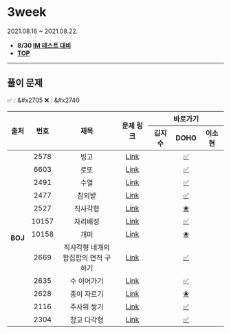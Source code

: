 # 3week
2021.08.16 ~ 2021.08.22.
* **8/30 [IM 테스트 대비](https://docs.google.com/spreadsheets/d/1woMUqd7Pi8CfYVYW4LeIS-JvxBVjan0KjjWtc2bOF34/edit#gid=0)**
* [**TOP**](../README.md)

---
## 풀이 문제
:white_check_mark: : &#x2705    :x: : &#x2740
<table>
    <thead>
        <tr>
            <th rowspan="2"> 출처 </th>
            <th rowspan="2"> 번호 </th>
            <th rowspan="2"> 제목 </th>
            <th rowspan="2"> 문제 링크 </th>
            <th colspan="3">바로가기</th>
        </tr>
        <tr>
            <th>김지수</th>
            <th>DOHO</th>
            <th>이소현</th>
        </tr>
    </thead>
    <tbody>
        <tr>
            <td rowspan="12" align="center"><b>BOJ</b></td>
            <td align="center">2578</td>
            <td align="center">빙고</td>
            <td align="center"><a href="https://www.acmicpc.net/problem/2578">Link</a></td>
            <td align="center"><a href=""> </a></td>
            <td align="center"><a href="doho/boj_2578.java">&#x2705 </a></td>
            <td align="center"><a href=""> </a></td>
        </tr>
        <tr>
            <td align="center">6603</td>
            <td align="center">로또</td>
            <td align="center"><a href="https://www.acmicpc.net/problem/6603">Link</a></td>
            <td align="center"><a href=""> </a></td>
            <td align="center"><a href="doho/boj_6603.java"> &#x2705</a></td>
            <td align="center"><a href=""> </a></td>
        </tr>
        <tr>
            <td align="center">2491</td>
            <td align="center">수열</td>
            <td align="center"><a href="https://www.acmicpc.net/problem/2491">Link</a></td>
            <td align="center"><a href=""> </a></td>
            <td align="center"><a href="doho/boj_2491.java">&#x2705 </a></td>
            <td align="center"><a href=""> </a></td>
        </tr>
        <tr>
            <td align="center">2477</td>
            <td align="center">참외밭</td>
            <td align="center"><a href="https://www.acmicpc.net/problem/2477">Link</a></td>
            <td align="center"><a href=""> </a></td>
            <td align="center"><a href="doho/boj_2477.java">&#x2705 </a></td>
            <td align="center"><a href=""> </a></td>
        </tr>
        <tr>
            <td align="center">2527</td>
            <td align="center">직사각형</td>
            <td align="center"><a href="https://www.acmicpc.net/problem/2527">Link</a></td>
            <td align="center"><a href=""> </a></td>
            <td align="center"><a href="">&#x2740 </a></td>
            <td align="center"><a href=""> </a></td>
        </tr>
        <tr>
            <td align="center">10157</td>
            <td align="center">자리배정</td>
            <td align="center"><a href="https://www.acmicpc.net/problem/10157">Link</a></td>
            <td align="center"><a href=""> </a></td>
            <td align="center"><a href="doho/boj_10157.java">&#x2705 </a></td>
            <td align="center"><a href=""> </a></td>
        </tr>
        <tr>
            <td align="center">10158</td>
            <td align="center">개미</td>
            <td align="center"><a href="https://www.acmicpc.net/problem/10158">Link</a></td>
            <td align="center"><a href=""> </a></td>
            <td align="center"><a href=""> &#x2740</a></td>
            <td align="center"><a href=""> </a></td>
        </tr>
        <tr>
            <td align="center">2669</td>
            <td align="center">직사각형 네개의 <br>합집합의 면적 구하기</td>
            <td align="center"><a href="https://www.acmicpc.net/problem/2669">Link</a></td>
            <td align="center"><a href=""> </a></td>
            <td align="center"><a href="doho/boj_2669.java">&#x2705 </a></td>
            <td align="center"><a href=""> </a></td>
        </tr>
        <tr>
            <td align="center">2635</td>
            <td align="center">수 이어가기</td>
            <td align="center"><a href="https://www.acmicpc.net/problem/2635">Link</a></td>
            <td align="center"><a href=""> </a></td>
            <td align="center"><a href="doho/boj_2635.java">&#x2705 </a></td>
            <td align="center"><a href=""> </a></td>
        </tr>
        <tr>
            <td align="center">2628</td>
            <td align="center">종이 자르기</td>
            <td align="center"><a href="https://www.acmicpc.net/problem/2628">Link</a></td>
            <td align="center"><a href=""> </a></td>
            <td align="center"><a href=""> &#x2740</a></td>
            <td align="center"><a href=""> </a></td>
        </tr>
        <tr>
            <td align="center">2116</td>
            <td align="center">주사위 쌓기</td>
            <td align="center"><a href="https://www.acmicpc.net/problem/2116">Link</a></td>
            <td align="center"><a href=""> </a></td>
            <td align="center"><a href="doho/boj_2116.java">&#x2705 </a></td>
            <td align="center"><a href=""> </a></td>
        </tr>
        <tr>
            <td align="center">2304</td>
            <td align="center">창고 다각형</td>
            <td align="center"><a href="https://www.acmicpc.net/problem/2304">Link</a></td>
            <td align="center"><a href=""> </a></td>
            <td align="center"><a href="doho/boj_2304.java">&#x2705 </a></td>
            <td align="center"><a href=""> </a></td>
        </tr>
    </tbody>
</table>
